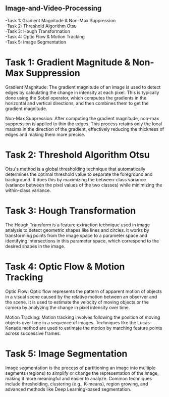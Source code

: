 ## Image-and-Video-Processing
-Task 1: Gradient Magnitude & Non-Max Suppression   
-Task 2: Threshold Algorithm Otsu   
-Task 3: Hough Transformation  
-Task 4: Optic Flow & Motion Tracking  
-Task 5: Image Segmentation

# Task 1: Gradient Magnitude & Non-Max Suppression
Gradient Magnitude:
The gradient magnitude of an image is used to detect edges by calculating the change in intensity at each pixel. This is typically done using the Sobel operator, which computes the gradients in the horizontal and vertical directions, and then combines them to get the gradient magnitude.

Non-Max Suppression:
After computing the gradient magnitude, non-max suppression is applied to thin the edges. This process retains only the local maxima in the direction of the gradient, effectively reducing the thickness of edges and making them more precise.

# Task 2: Threshold Algorithm Otsu
Otsu's method is a global thresholding technique that automatically determines the optimal threshold value to separate the foreground and background. It does this by maximizing the between-class variance (variance between the pixel values of the two classes) while minimizing the within-class variance.

# Task 3: Hough Transformation
The Hough Transform is a feature extraction technique used in image analysis to detect geometric shapes like lines and circles. It works by transforming points from the image space to a parameter space and identifying intersections in this parameter space, which correspond to the desired shapes in the image.

# Task 4: Optic Flow & Motion Tracking
Optic Flow:
Optic flow represents the pattern of apparent motion of objects in a visual scene caused by the relative motion between an observer and the scene. It is used to estimate the velocity of moving objects or the camera by analyzing the change in pixel intensity over time.

Motion Tracking:
Motion tracking involves following the position of moving objects over time in a sequence of images. Techniques like the Lucas-Kanade method are used to estimate the motion by matching feature points across successive frames.

# Task 5: Image Segmentation
Image segmentation is the process of partitioning an image into multiple segments (regions) to simplify or change the representation of the image, making it more meaningful and easier to analyze. Common techniques include thresholding, clustering (e.g., K-means), region growing, and advanced methods like Deep Learning-based segmentation.
